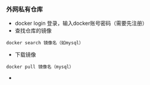 ### 外网私有仓库
- docker login 登录，输入docker账号密码（需要先注册）
- 查找仓库的镜像
~~~
docker search 镜像名（如mysql）
~~~
- 下载镜像
~~~
docker pull 镜像名（mysql）
~~~
- 
